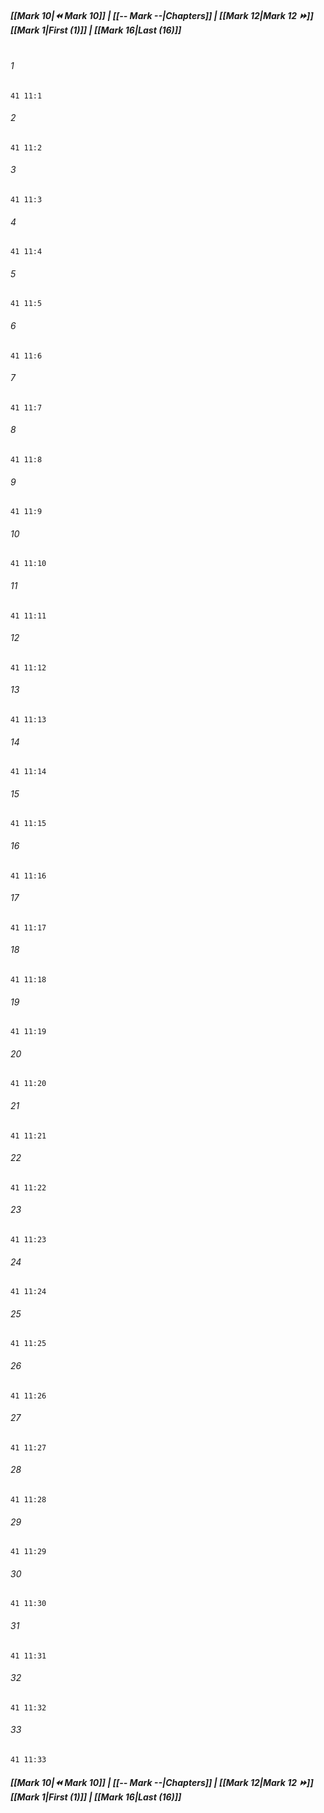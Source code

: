 
##### **[[Mark 10|⏪ Mark 10]] | [[-- Mark --|Chapters]] | [[Mark 12|Mark 12 ⏩]]**<br>**[[Mark 1|First (1)]] | [[Mark 16|Last (16)]]**<br><br>

###### 1
``` verse
41 11:1
```
###### 2
``` verse
41 11:2
```
###### 3
``` verse
41 11:3
```
###### 4
``` verse
41 11:4
```
###### 5
``` verse
41 11:5
```
###### 6
``` verse
41 11:6
```
###### 7
``` verse
41 11:7
```
###### 8
``` verse
41 11:8
```
###### 9
``` verse
41 11:9
```
###### 10
``` verse
41 11:10
```
###### 11
``` verse
41 11:11
```
###### 12
``` verse
41 11:12
```
###### 13
``` verse
41 11:13
```
###### 14
``` verse
41 11:14
```
###### 15
``` verse
41 11:15
```
###### 16
``` verse
41 11:16
```
###### 17
``` verse
41 11:17
```
###### 18
``` verse
41 11:18
```
###### 19
``` verse
41 11:19
```
###### 20
``` verse
41 11:20
```
###### 21
``` verse
41 11:21
```
###### 22
``` verse
41 11:22
```
###### 23
``` verse
41 11:23
```
###### 24
``` verse
41 11:24
```
###### 25
``` verse
41 11:25
```
###### 26
``` verse
41 11:26
```
###### 27
``` verse
41 11:27
```
###### 28
``` verse
41 11:28
```
###### 29
``` verse
41 11:29
```
###### 30
``` verse
41 11:30
```
###### 31
``` verse
41 11:31
```
###### 32
``` verse
41 11:32
```
###### 33
``` verse
41 11:33
```

##### **[[Mark 10|⏪ Mark 10]] | [[-- Mark --|Chapters]] | [[Mark 12|Mark 12 ⏩]]**<br>**[[Mark 1|First (1)]] | [[Mark 16|Last (16)]]**
